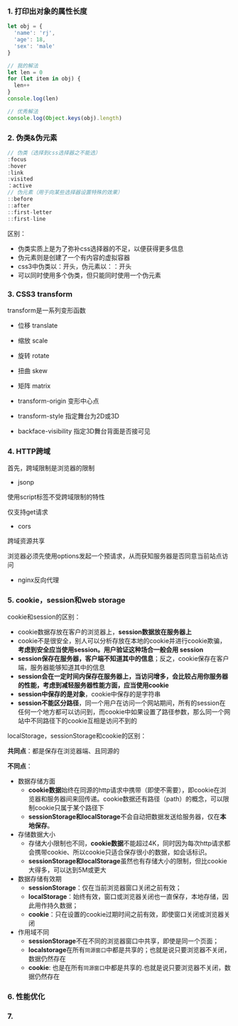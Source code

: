 ### 1. 打印出对象的属性长度

```javascript
let obj = {
  'name': 'rj',
  'age': 18,
  'sex': 'male'
}

// 我的解法
let len = 0
for (let item in obj) {
  len++
}
console.log(len)

// 优秀解法
console.log(Object.keys(obj).length)
```



### 2. 伪类&伪元素

```javascript
// 伪类（选择到css选择器之不能选）
:focus
:hover
:link
:visited
：active
// 伪元素（用于向某些选择器设置特殊的效果）
::before
::after
::first-letter
::first-line
```

区别：

- 伪类实质上是为了弥补css选择器的不足，以便获得更多信息
- 伪元素则是创建了一个有内容的虚拟容器
- css3中伪类以：开头，伪元素以：：开头
- 可以同时使用多个伪类，但只能同时使用一个伪元素



### 3. CSS3 transform

transform是一系列变形函数

- 位移 translate
- 缩放 scale
- 旋转 rotate
- 扭曲 skew
- 矩阵 matrix



- transform-origin 变形中心点
- transform-style 指定舞台为2D或3D
- backface-visibility 指定3D舞台背面是否接可见



### 4. HTTP跨域

首先，跨域限制是浏览器的限制

- jsonp

使用script标签不受跨域限制的特性

仅支持get请求

- cors

跨域资源共享

浏览器必须先使用options发起一个预请求，从而获知服务器是否同意当前站点访问

- nginx反向代理



### 5. cookie，session和web storage

cookie和session的区别：

- cookie数据存放在客户的浏览器上，**session数据放在服务器上**
- cookie不是很安全，别人可以分析存放在本地的cookie并进行cookie欺骗，**考虑到安全应当使用session。用户验证这种场合一般会用 session**
- **session保存在服务器，客户端不知道其中的信息**；反之，cookie保存在客户端，服务器能够知道其中的信息
- **session会在一定时间内保存在服务器上，当访问增多，会比较占用你服务器的性能，考虑到减轻服务器性能方面，应当使用cookie**
- **session中保存的是对象**，cookie中保存的是字符串
- **session不能区分路径**，同一个用户在访问一个网站期间，所有的session在任何一个地方都可以访问到，而cookie中如果设置了路径参数，那么同一个网站中不同路径下的cookie互相是访问不到的



localStorage，sessionStorage和cookie的区别：

**共同点**：都是保存在浏览器端、且同源的

**不同点**：

- 数据存储方面
  - **cookie数据**始终在同源的http请求中携带（即使不需要），即cookie在浏览器和服务器间来回传递。cookie数据还有路径（path）的概念，可以限制cookie只属于某个路径下
  - **sessionStorage和localStorage**不会自动把数据发送给服务器，仅在**本地保存**。
- 存储数据大小
  - 存储大小限制也不同，**cookie数据**不能超过4K，同时因为每次http请求都会携带cookie、所以cookie只适合保存很小的数据，如会话标识。
  - **sessionStorage和localStorage**虽然也有存储大小的限制，但比cookie大得多，可以达到5M或更大
- 数据存储有效期
  - **sessionStorage**：仅在当前浏览器窗口关闭之前有效；
  - **localStorage**：始终有效，窗口或浏览器关闭也一直保存，本地存储，因此用作持久数据；
  - **cookie**：只在设置的cookie过期时间之前有效，即使窗口关闭或浏览器关闭
- 作用域不同
  - **sessionStorage**不在不同的浏览器窗口中共享，即使是同一个页面；
  - **localstorage**在所有`同源窗口`中都是共享的；也就是说只要浏览器不关闭，数据仍然存在
  - **cookie**: 也是在所有`同源窗口`中都是共享的.也就是说只要浏览器不关闭，数据仍然存在



### 6. 性能优化

### 7. 





